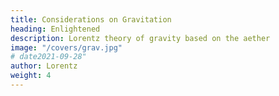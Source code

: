 ```yaml
---
title: Considerations on Gravitation
heading: Enlightened
description: Lorentz theory of gravity based on the aether
image: "/covers/grav.jpg"
# date2021-09-28"
author: Lorentz
weight: 4
---
```

